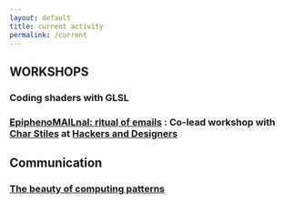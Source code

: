 ```yaml
---
layout: default
title: current activity
permalink: /current
---
```


## WORKSHOPS 

### Coding shaders with GLSL 

### [EpiphenoMAILnal: ritual of emails](https://hackersanddesigners.nl/s/Events/p/EpiphenoMAILnal_:_RITUALS_OF_EMAIL) : Co-lead workshop with [Char Stiles](http://charstiles.com/) at [Hackers and Designers](https://hackersanddesigners.nl/)

## Communication

### [The beauty of computing patterns](https://www.recurse.com/still-computing#beauty-of-computing-patterns)
